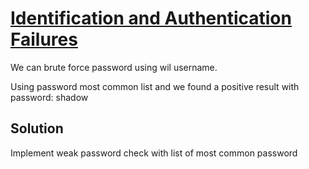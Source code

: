 # [Identification and Authentication Failures](https://owasp.org/Top10/A07_2021-Identification_and_Authentication_Failures/)

We can brute force password using wil username.

Using password most common list and we found a positive result with password: shadow

## Solution

Implement weak password check with list of most common password
